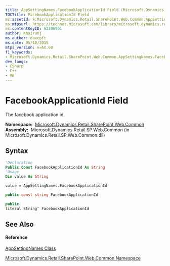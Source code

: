 ```yaml
---
title: AppSettingNames.FacebookApplicationId Field (Microsoft.Dynamics.Retail.SharePoint.Web.Common)
TOCTitle: FacebookApplicationId Field
ms:assetid: F:Microsoft.Dynamics.Retail.SharePoint.Web.Common.AppSettingNames.FacebookApplicationId
ms:mtpsurl: https://technet.microsoft.com/library/microsoft.dynamics.retail.sharepoint.web.common.appsettingnames.facebookapplicationid(v=AX.60)
ms:contentKeyID: 62206961
author: Khairunj
ms.author: daxcpft
ms.date: 05/18/2015
mtps_version: v=AX.60
f1_keywords:
- Microsoft.Dynamics.Retail.SharePoint.Web.Common.AppSettingNames.FacebookApplicationId
dev_langs:
- CSharp
- C++
- VB
---
```


# FacebookApplicationId Field

The facebook application id.

**Namespace:**  [Microsoft.Dynamics.Retail.SharePoint.Web.Common](microsoft-dynamics-retail-sharepoint-web-common-namespace.md)  
**Assembly:**  Microsoft.Dynamics.Retail.SP.Web.Common (in Microsoft.Dynamics.Retail.SP.Web.Common.dll)

## Syntax

``` vb
'Declaration
Public Const FacebookApplicationId As String
'Usage
Dim value As String

value = AppSettingNames.FacebookApplicationId
```

``` csharp
public const string FacebookApplicationId
```

``` c++
public:
literal String^ FacebookApplicationId
```

## See Also

#### Reference

[AppSettingNames Class](appsettingnames-class-microsoft-dynamics-retail-sharepoint-web-common.md)

[Microsoft.Dynamics.Retail.SharePoint.Web.Common Namespace](microsoft-dynamics-retail-sharepoint-web-common-namespace.md)

